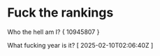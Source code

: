 # Fuck the rankings

Who the hell am I?
{ 10945807 }

What fucking year is it?
[ 2025-02-10T02:06:40Z ]
